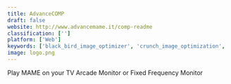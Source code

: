 ```yaml
---
title: AdvanceCOMP
draft: false 
website: http://www.advancemame.it/comp-readme
classification: ['']
platform: ['Web']
keywords: ['black_bird_image_optimizer', 'crunch_image_optimization', 'fileoptimizer', 'imageoptim', 'jpeg_resampler', 'jpegmini', 'optipng', 'optimage', 'pdf_compressor', 'png_express', 'pnggauntlet', 'pngoutwin', 'truepng', 'xnconvert', 'xnview_mp', 'pngcrush']
image: logo.png
---
```

Play MAME on your TV Arcade Monitor or Fixed Frequency Monitor